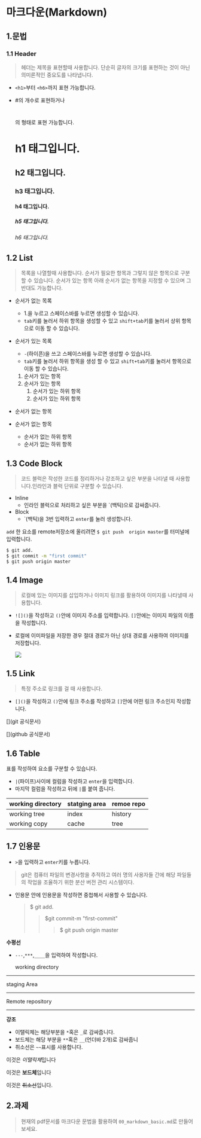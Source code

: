 # 마크다운(Markdown)





## 1.문법

### 1.1 Header

> 헤더는 제목을 표현할때 사용합니다. 단순히 글자의 크기를 표현하는 것이 아닌 의미론적인 중요도를 나타냅니다.

- `<h1>`부터 `<h6>`까지 표현 가능합니다.

- #의 개수로 표현하거나 <h1></h1>의 형태로 표현 가능합니다.

   # h1 태그입니다.

  ## h2 태그입니다.

  ### h3 태그입니다.

  #### h4 태그입니다.

  ##### h5 태그입니다.

  ###### h6 태그입니다.

  

## 1.2 List

> 목록을 나열할때 사용합니다. 순서가 필요한 항목과 그렇지 않은 항목으로 구분할 수 있습니다. 순서가 있는 항목 아래 순서가 없는 항목을 지정할 수 있으며 그 반대도 가능합니다.

- 순서가 없는 목록

  - 1.을 누르고 스페이스바를 누르면 생성할 수 있습니다.
  - `tab`키를 눌러서 하위 항목을 생성할 수 있고 `shift+tab`키를 눌러서 상위 항목으로 이동 할 수 있습니다.

- 순서가 있는 목록

  - `-`(하이픈)을 쓰고 스페이스바를 누르면 생성할 수 있습니다.
  - `tab`키를 눌러서 하위 항목을 생성 할 수 있고 `shift+tab`키를 눌러서 항목으로 이동 할 수 있습니다.

  1. 순서가 있는 항목
  2. 순서가 있는 항목
     	1. 순서가 있는 하위 항목
      	2. 순서가 있는 하위 항목

- 순서가 없는 항목

- 순서가 없는 항목

  - 순서가 없는 하위 항목
  - 순서가 없는 하위 항목

## 1.3 Code Block

> 코드 블럭은 작성한 코드를 정리하거나 강조하고 싶은 부분을 나타낼 때 사용합니다.인라인과 블럭 단위로 구분할 수 있습니다.

- Inline
  - 인라인 블럭으로 처리하고 싶은 부분을 `(백틱)으로 감싸줍니다.
- Block
  - `(백틱)을 3번 입력하고 ``enter``를 눌러 생성합니다.

`add` 한 요소를 remote저장소에 올리려면 `$ git push  origin master`를 터미널에 입력합니다.

```bash
$ git add.
$ git commit -m "first commit"
$ git push origin master

```

## 1.4 Image

> 로컬에 있는 이미지를 삽입하거나 이미지 링크를 활용하여 이미지를 나타낼때 사용합니다.

- `![]()`을 작성하고 `()`안에 이미지 주소를 입력합니다. `[]`안에는 이미지 파일의 이름을 작성합니다.

- 로컬에 이미파일을 저장한 경우 절대 경로가 아닌 상대 경로를 사용하여 이미지를 저장합니다.

   ![](https://drive.google.com/291f8fb6-993f-4c6d-b000-512549dab73a)

## 1.5 Link

> 특정 주소로 링크를 걸 때 사용합니다.

- `[]()`을 작성하고 `()`안에 링크 주소를 작성하고 `[]`안에 어떤 링크 주소인지 작성합니다.

  

[](git 공식문서)

[](github 공식문서)



## 1.6 Table

표를 작성하여 요소를 구분할 수 있습니다.

- `|`(파이프)사이에 컬럼을 작성하고 `enter`을 입력합니다.
- 마지막 컬럼을 작성하고 뒤에 `|`를 붙여 줍니다.



| working directory | statging area | remoe repo |
| ----------------- | ------------- | ---------- |
| working tree      | index         | history    |
| working copy      | cache         | tree       |

## 1.7 인용문

- `>`을 입력하고 `enter`키를 누릅니다.

> git은 컴퓨터 파일의 변경사항을 추적하고 여러 명의 사용자들 간에 해당 파일들의 작업을 조율하기 위한 분산
> 버전 관리 시스템이다.

- 인용문 안에 인용문을 작성하면 중첩해서 사용할 수 있습니다.

   >
   >
   >$ git add. 
   >
   >>$git commit-m "first-commit"
   >>
   >>>
   >>>
   >>>$ git push origin master



**수평선**

- `---`,`***`,`____`을 입력하여 작성합니다.

   working directory

________________________

  staging Area

_____________

Remote repository

__________

**강조**

- 이탤릭체는 해당부분을 `*`혹은 `_`로 감싸줍니다.
- 보드체는 해당 부분을 `**`혹은 `__`(언더바 2개)로 감싸줍니
- 취소선은 `~~`표시를 사용합니다.

이것은 *이탤릭체*입니다

이것은 **보드체**입니다

이것은 ~~취소선~~입니다.

## 2.과제

> 현재의 pdf문서를 마크다운 문법을 활용하여 `00_markdown_basic.md`로 만들어 보세요.




